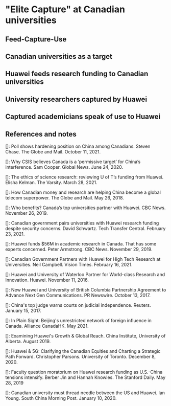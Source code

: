 # "Elite Capture" at Canadian universities

## Feed-Capture-Use

## Canadian universities as a target

## Huawei feeds research funding to Canadian universities

## University researchers captured by Huawei

## Captured academicians speak of use to Huawei

## References and notes
\[\]: Poll shows hardening position on China among Canadians. Steven Chase. The Globe and Mail. October 11, 2021.

\[\]: Why CSIS believes Canada is a ‘permissive target’ for China’s interference. Sam Cooper. Global News. June 24, 2020.

\[\]: The ethics of science research: reviewing U of T’s funding from Huawei. Elisha Kelman. The Varsity. March 28, 2021.

\[\]: How Canadian money and research are helping China become a global telecom superpower. The Globe and Mail. May 26, 2018.

\[\]: Who benefits? Canada’s top universities partner with Huawei. CBC News. November 26, 2019.

\[\]: Canadian government pairs universities with Huawei research funding despite security concerns. David Schwartz. Tech Transfer Central. February 23, 2021. 

\[\]: Huawei funds $56M in academic research in Canada. That has some experts concerned. Peter Armstrong. CBC News. November 29, 2019.

\[\]: Canadian Government Partners with Huawei for High Tech Research at Universities. Neil Campbell. Vision Times. February 16, 2021.

\[\]: Huawei and University of Waterloo Partner for World-class Research and Innovation. Huawei. November 11, 2016.

\[\]: New Huawei and University of British Columbia Partnership Agreement to Advance Next Gen Communications. PR Newswire. October 13, 2017.

\[\]: China's top judge warns courts on judicial independence. Reuters. January 15, 2017.

\[\]: In Plain Sight: Beijing's unrestricted network of foreign influence in Canada. Alliance CanadaHK. May 2021.

\[\]: Examining Huawei's Growth & Global Reach. China Institute, University of Alberta. August 2019.

\[\]:  Huawei & 5G: Clarifying the Canadian Equities and Charting a Strategic Path Forward. Christopher Parsons. University of Toronto. December 8, 2020.

\[\]: Faculty question moratorium on Huawei research funding as U.S.-China tensions intensify. Berber Jin and Hannah Knowles. The Stanford Daily. May 28, 2019

\[\]: Canadian university must thread needle between the US and Huawei. Ian Young. South China Morning Post. January 10, 2020.